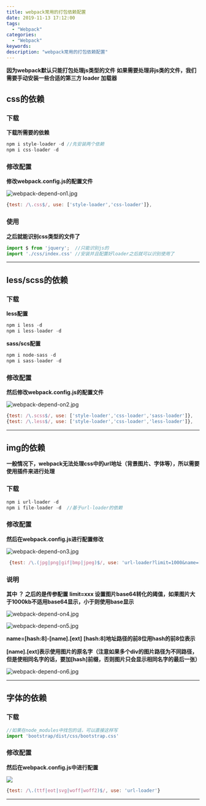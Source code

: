 ```yaml
---
title: webpack常用的打包依赖配置
date: 2019-11-13 17:12:00
tags:
  - "Webpack"
categories:
  - "Webpack"
keywords:
description: "webpack常用的打包依赖配置"
---
```


**因为webpack默认只能打包处理js类型的文件**
**如果需要处理非js类的文件，我们需要手动安装一些合适的第三方 loader 加载器**

## css的依赖

### 下载

**下载所需要的依赖**
``` js
npm i style-loader -d //先安装两个依赖
npm i css-loader -d
```
### 修改配置

**修改webpack.config.js的配置文件**

![webpack-depend-on1.jpg](https://i.loli.net/2019/11/15/Y1tQWTX4RaA8eLG.jpg)

``` js
{test: /\.css$/, use: ['style-loader','css-loader']},
```

### 使用

**之后就能识别css类型的文件了**

``` js
import $ from 'jquery';  //只能识别js的
import './css/index.css' //安装并且配置好loader之后就可以识别使用了
```

---

## less/scss的依赖

### 下载

**less配置**
``` js
npm i less -d
npm i less-loader -d
```

**sass/scs配置**
``` js
npm i node-sass -d
npm i sass-loader -d
```

### 修改配置

**然后修改webpack.config.js的配置文件**


![webpack-depend-on2.jpg](https://i.loli.net/2019/11/15/2NMcW1Ymtvur4Gy.jpg)

``` js
{test: /\.scss$/, use: ['style-loader','css-loader','sass-loader']},
{test: /\.less$/, use: ['style-loader','css-loader','less-loader']},
```

---

## img的依赖

**一般情况下，webpack无法处理css中的url地址（背景图片、字体等），所以需要使用插件来进行处理**

### 下载

``` js
npm i url-loader -d
npm i file-loader -d  //基于url-loader的依赖
```

### 修改配置

**然后在webpack.config.js进行配置修改**

![webpack-depend-on3.jpg](https://i.loli.net/2019/11/15/nbslHFyrfUEd1o9.jpg)

``` js
 {test: /\.(jpg|png|gif|bmp|jpeg)$/, use: 'url-loader?limit=1000&name=[hash:8]-[name].[ext]'},
```

### 说明

**其中 ？ 之后的是传参配置**
**limit=xxx 设置图片base64转化的阈值，如果图片大于1000kb不适用base64显示，小于则使用base显示**

![webpack-depend-on4.jpg](https://i.loli.net/2019/11/15/FZwqELWk6QbNDvh.jpg)


![webpack-depend-on5.jpg](https://i.loli.net/2019/11/15/zQMujSlGXZWs4LU.jpg)


**name=[hash:8]-[name].[ext]**
**[hash:8]地址路径的前8位用hash的前8位表示**

**[name].[ext]表示使用图片的原名字（注意如果多个div的图片路径为不同路径，但是使相同名字的话，要加[hash]前缀，否则图片只会显示相同名字的最后一张）**

![webpack-depend-on6.jpg](https://i.loli.net/2019/11/15/reXuZm2ywFvcbpG.jpg)

---

## 字体的依赖

### 下载
``` js
//如果在node_modules中找包的话，可以直接这样写
import 'bootstrap/dist/css/bootstrap.css'
```

### 修改配置
**然后在webpack.config.js中进行配置**

![](https://wx2.sinaimg.cn/large/ed984376ly1g8xblckiwtj212o0db74m.jpg)

``` js
{test: /\.(ttf|eot|svg|woff|woff2)$/, use: 'url-loader'}
```

---

